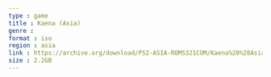 ```yaml
---
type : game
title : Kaena (Asia)
genre : 
format : iso
region : asia
link : https://archive.org/download/PS2-ASIA-ROMS321COM/Kaena%20%28Asia%29.7z
size : 2.2GB
---
```

